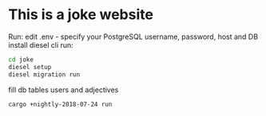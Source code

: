 # This is a joke website
Run:
edit .env - specify your PostgreSQL username, password, host and DB
install diesel cli
run:
``` bash
cd joke
diesel setup
diesel migration run
```
fill db tables users and adjectives
``` bash
cargo +nightly-2018-07-24 run
```
